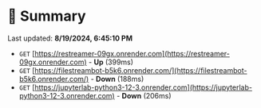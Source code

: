 # 📖 Summary
Last updated: **8/19/2024, 6:45:10 PM**

- `GET` [https://restreamer-09gx.onrender.com](https://restreamer-09gx.onrender.com) - **Up** (399ms)
- `GET` [https://filestreambot-b5k6.onrender.com/](https://filestreambot-b5k6.onrender.com/) - **Down** (188ms)
- `GET` [https://jupyterlab-python3-12-3.onrender.com](https://jupyterlab-python3-12-3.onrender.com) - **Down** (206ms)
